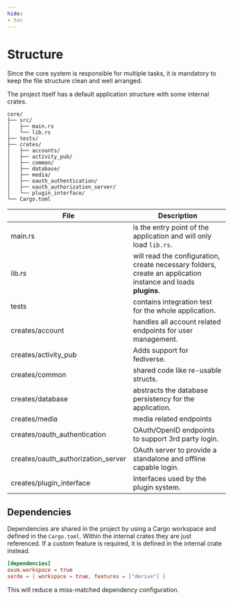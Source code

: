 ```yaml
---
hide:
- toc
---
```

# Structure
Since the core system is responsible for multiple tasks,
it is mandatory to keep the file structure clean and well arranged.

The project itself has a default application structure with some internal crates.
```shell
core/
├── src/
│   ├── main.rs
│   └── lib.rs
├── tests/
├── crates/
│   ├── accounts/
│   ├── activity_pub/
│   ├── common/
│   ├── database/
│   ├── media/
│   ├── oauth_authentication/
│   ├── oauth_authorization_server/
│   └── plugin_interface/
└── Cargo.toml
```
   
| File    | Description |
| ------  | --- |
| main.rs | is the entry point of the application and will only load `lib.rs`. |
| lib.rs  | will read the configuration, create necessary folders, create an application instance and loads **plugins**. |
| tests   | contains integration test for the whole application. |
| creates/account | handles all account related endpoints for user management. |
| creates/activity_pub | Adds support for fediverse. |
| creates/common | shared code like re-usable structs. |
| creates/database | abstracts the database persistency for the application. |
| creates/media | media related endpoints |
| creates/oauth_authentication | OAuth/OpenID endpoints to support 3rd party login. |
| creates/oauth_authorization_server | OAuth server to provide a standalone and offline capable login. |
| creates/plugin_interface | Interfaces used by the plugin system. |


## Dependencies

Dependencies are shared in the project by using a Cargo workspace and defined in the `Cargo.toml`.
Within the internal crates they are just referenced. If a custom feature is required, it is defined in the internal crate instead.
```toml title="crate/media/Cargo.toml"
[dependencies]
axum.workspace = true
serde = { workspace = true, features = ["derive"] }
```

This will reduce a miss-matched dependency configuration.
